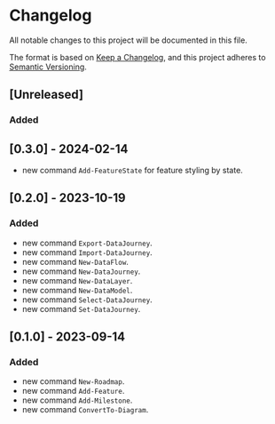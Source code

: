# Changelog

All notable changes to this project will be documented in this file.

The format is based on [Keep a Changelog](https://keepachangelog.com/en/1.0.0/),
and this project adheres to [Semantic Versioning](https://semver.org/spec/v2.0.0.html).

## [Unreleased]

### Added

## [0.3.0] - 2024-02-14

- new command `Add-FeatureState` for feature styling by state.

## [0.2.0] - 2023-10-19

### Added

- new command `Export-DataJourney`.
- new command `Import-DataJourney`.
- new command `New-DataFlow`.
- new command `New-DataJourney`.
- new command `New-DataLayer`.
- new command `New-DataModel`.
- new command `Select-DataJourney`.
- new command `Set-DataJourney`.

## [0.1.0] - 2023-09-14

### Added

- new command `New-Roadmap`.
- new command `Add-Feature`.
- new command `Add-Milestone`.
- new command `ConvertTo-Diagram`.

<!-- markdownlint-configure-file {"MD024": { "siblings_only": true } } -->